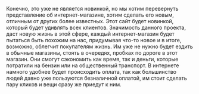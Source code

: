 Конечно, это уже не является новинкой, но мы хотим перевернуть представление об интернет-магазине, хотим сделать его новым, отличным от других более известных. Этот сайт будет новинкой, который будет удивлять всех клиентов. Значимость данного проекта, даст новую жизнь в этой сфере, каждый интернет-магазин будет пытаться быть похожим на нас, придумывая что-то новое и в итоге, возможно, облегчит покупателям жизнь. Им уже не нужно будет ездить в обычные магазины, стоять в очередях, пробках по дороге в этот магазин. Они смогут сэкономить как время, так и деньги, которые потратили на бензин или на общественный транспорт. В интернете намного удобнее будет происходить оплата, так как большинство людей давно уже пользуются безналичной оплатой, им стоит сделать пару кликов и вещи сразу же приедут к ним. 
